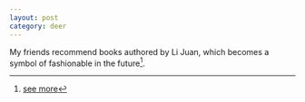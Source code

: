 ```yaml
---
layout: post
category: deer
---
```

My friends recommend books authored by Li Juan, which becomes a symbol of fashionable in the future[^altai].

[^altai]: <a href="fashion.html#fnref:lijuan">see more</a>